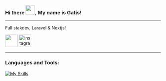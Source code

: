 ### Hi there <img src="https://raw.githubusercontent.com/MartinHeinz/MartinHeinz/master/wave.gif" width="30px">, My name is Gatis!

---
Full stakdev, Laravel & Nextjs!


<a href="mailto:g.purvins@gmail.com"> <img height="40" src="https://brandeps.com/logo-download/G/Gmail-logo-vector-01.svg"></a>
<a href="https://instagram.com/purvinsg"> <img src="https://raw.githubusercontent.com/rahuldkjain/github-profile-readme-generator/master/src/images/icons/Social/instagram.svg" alt="instagram" height="40" /></a>
</p>

---
<h3 align="left">Languages and Tools:</h3>

[![My Skills](https://skillicons.dev/icons?i=php,laravel,mysql,js,ts,html,css,vue,tailwind,git)]((https://skillicons.dev))
